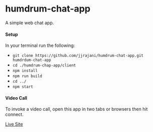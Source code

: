 # humdrum-chat-app

A simple web chat app.

#### Setup

In your terminal run the following:

- `git clone https://github.com/jjrajani/humdrum-chat-app.git humdrdum-chat-app`
- `cd ./humdrum-chap-app/client`
- `npm install`
- `npm run build`
- `cd ../`
- `npm start`

#### Video Call

To invoke a video call, open this app in two tabs or browsers then hit connect.

[Live Site](https://humdrum-chat-app.herokuapp.com/)
